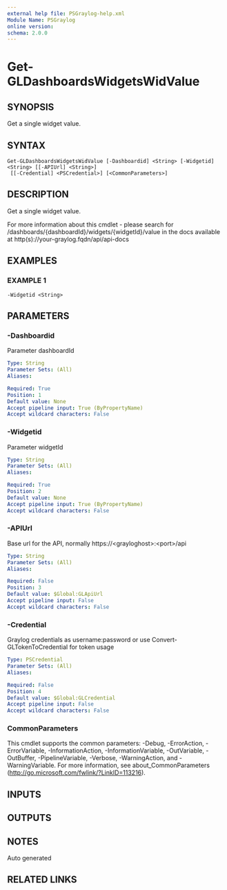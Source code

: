 ```yaml
---
external help file: PSGraylog-help.xml
Module Name: PSGraylog
online version:
schema: 2.0.0
---
```


# Get-GLDashboardsWidgetsWidValue

## SYNOPSIS
Get a single widget value.

## SYNTAX

```
Get-GLDashboardsWidgetsWidValue [-Dashboardid] <String> [-Widgetid] <String> [[-APIUrl] <String>]
 [[-Credential] <PSCredential>] [<CommonParameters>]
```

## DESCRIPTION
Get a single widget value.


For more information about this cmdlet - please search for /dashboards/{dashboardId}/widgets/{widgetId}/value in the docs available at http(s)://your-graylog.fqdn/api/api-docs

## EXAMPLES

### EXAMPLE 1
```
-Widgetid <String>
```

## PARAMETERS

### -Dashboardid
Parameter dashboardId

```yaml
Type: String
Parameter Sets: (All)
Aliases:

Required: True
Position: 1
Default value: None
Accept pipeline input: True (ByPropertyName)
Accept wildcard characters: False
```

### -Widgetid
Parameter widgetId

```yaml
Type: String
Parameter Sets: (All)
Aliases:

Required: True
Position: 2
Default value: None
Accept pipeline input: True (ByPropertyName)
Accept wildcard characters: False
```

### -APIUrl
Base url for the API, normally https://\<grayloghost\>:\<port\>/api

```yaml
Type: String
Parameter Sets: (All)
Aliases:

Required: False
Position: 3
Default value: $Global:GLApiUrl
Accept pipeline input: False
Accept wildcard characters: False
```

### -Credential
Graylog credentials as username:password or use Convert-GLTokenToCredential for token usage

```yaml
Type: PSCredential
Parameter Sets: (All)
Aliases:

Required: False
Position: 4
Default value: $Global:GLCredential
Accept pipeline input: False
Accept wildcard characters: False
```

### CommonParameters
This cmdlet supports the common parameters: -Debug, -ErrorAction, -ErrorVariable, -InformationAction, -InformationVariable, -OutVariable, -OutBuffer, -PipelineVariable, -Verbose, -WarningAction, and -WarningVariable. For more information, see about_CommonParameters (http://go.microsoft.com/fwlink/?LinkID=113216).

## INPUTS

## OUTPUTS

## NOTES
Auto generated

## RELATED LINKS
